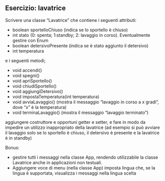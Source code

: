 ## Esercizio: lavatrice

Scrivere una classe “Lavatrice” che contiene i seguenti attributi:

* boolean sportelloChiuso (indica se lo sportello è chiuso)
* int stato (0: spenta; 1:standby; 2: lavaggio in corso). Eventualmente gestire con Enum
* boolean detersivoPresente (indica se è stato aggiunto il detersivo)
* int temperatura

e i seguenti metodi;

* void accendi()
* void spegni()
* void apriSportello()
* void chiudiSportello()
* void aggiungiDetersivo()
* void impostaTemperatura(int temperatura)
* void avviaLavaggio() (mostra il messaggio “lavaggio in corso a x gradi”, dove “x” è la temperatura)
* void terminaLavaggio() (mostra il messaggio “lavaggio terminato”)

aggiungere costruttore e opportuni  getter e setter, e fare in modo da impedire un utilizzo inappropriato della lavatrice (ad esempio si può avviare il lavaggio solo se lo sportello è chiuso, il detersivo è presente e la lavatrice è in standby)

Bonus:

- gestire tutti i messaggi nella classe App, rendendo utilizzabile la classe Lavatrice anche in applicazioni non testuali.
- Aggiungere voce di menu (nella classe App) imposta lingua che, se la lingua è supportata, visualizza i messaggi nella lingua scelta
